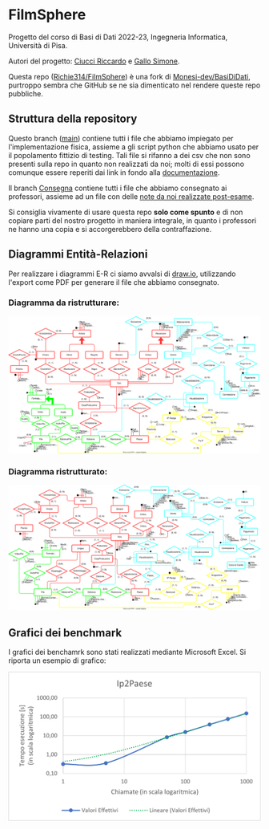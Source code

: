 # FilmSphere
Progetto del corso di Basi di Dati 2022-23, Ingegneria Informatica, Università di Pisa.

Autori del progetto: [Ciucci Riccardo](https://github.com/Richie314 "Vai al profilo GitHub") e [Gallo Simone](https://github.com/Monesi-dev "Vai al profilo GitHub").

Questa repo ([Richie314/FilmSphere](https://github.com/Richie314/FilmSphere "Vai alla repo")) è una fork di [Monesi-dev/BasiDiDati](https://github.com/Monesi-dev/BasiDiDati "Vai alla repo"), purtroppo sembra che GitHub se ne sia dimenticato nel rendere queste repo pubbliche.

## Struttura della repository
Questo branch ([main](https://github.com/Richie314/FilmSphere/tree/main "Vai al branch")) contiene tutti i file che abbiamo impiegato per l'implementazione fisica, assieme a gli script python che abbiamo usato per il popolamento fittizio di testing. Tali file si rifanno a dei csv che non sono presenti sulla repo in quanto non realizzati da noi; molti di essi possono comunque essere reperiti dai link in fondo alla [documentazione](/Documentazione.pdf "Vai alla documentazione").

Il branch [Consegna](https://github.com/Richie314/FilmSphere/tree/Consegna "Vai al branch") contiene tutti i file che abbiamo consegnato ai professori, assieme ad un file con delle [note da noi realizzate post-esame](https://github.com/Richie314/FilmSphere/blob/Consegna/NotePostEsame "Vedi le note").

Si consiglia vivamente di usare questa repo **solo come spunto** e di non copiare parti del nostro progetto in maniera integrale, in quanto i professori ne hanno una copia e si accorgerebbero della contraffazione.

## Diagrammi Entità-Relazioni
Per realizzare i diagrammi E-R ci siamo avvalsi di [draw.io](https://www.draw.io "Vai al sito"), utilizzando l'export come PDF per generare il file che abbiamo consegnato. 

### Diagramma da ristrutturare:
![E-R da ristrutturare!](/Immagini/Da%20ristrutturare.drawio.svg "E-R da ristrutturare")

### Diagramma ristrutturato:
![E-R ristrutturato!](/Immagini/Ristrutturato.drawio.svg "E-R ristrutturato")

## Grafici dei benchmark
I grafici dei benchamrk sono stati realizzati mediante Microsoft Excel. Si riporta un esempio di grafico:

![Esempio grafico!](/Immagini/Ip2Paese.png "Grafico della funzione Ip2Paese")
